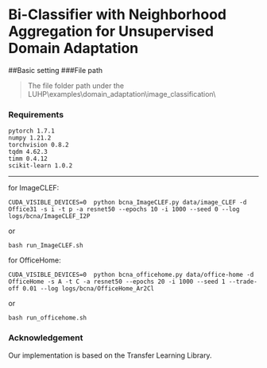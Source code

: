 # Bi-Classifier with Neighborhood Aggregation for Unsupervised Domain Adaptation
##Basic setting
###File path
>The file folder path under the  LUHP\examples\domain_adaptation\image_classification\


### Requirements
	pytorch 1.7.1
	numpy 1.21.2
	torchvision 0.8.2
	tqdm 4.62.3
	timm 0.4.12
	scikit-learn 1.0.2
---

for ImageCLEF:
```
CUDA_VISIBLE_DEVICES=0  python bcna_ImageCLEF.py data/image_CLEF -d Office31 -s i -t p -a resnet50 --epochs 10 -i 1000 --seed 0 --log logs/bcna/ImageCLEF_I2P
```
or
```
bash run_ImageCLEF.sh
```


for OfficeHome:
```
CUDA_VISIBLE_DEVICES=0  python bcna_officehome.py data/office-home -d OfficeHome -s A -t C -a resnet50 --epochs 20 -i 1000 --seed 1 --trade-off 0.01 --log logs/bcna/OfficeHome_Ar2Cl
```
or
```
bash run_officehome.sh
```

### Acknowledgement
Our implementation is based on the Transfer Learning Library.
